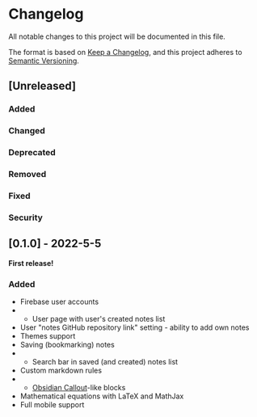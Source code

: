 # Changelog
All notable changes to this project will be documented in this file.

The format is based on [Keep a Changelog](https://keepachangelog.com/en/1.0.0/),
and this project adheres to [Semantic Versioning](https://semver.org/spec/v2.0.0.html).


## [Unreleased]

### Added

### Changed

### Deprecated

### Removed

### Fixed

### Security


## [0.1.0] - 2022-5-5

**First release!**
### Added
- Firebase user accounts
-  - User page with user's created notes list
- User "notes GitHub repository link" setting - ability to add own notes
- Themes support
- Saving (bookmarking) notes
- - Search bar in saved (and created) notes list
- Custom markdown rules
- - [Obsidian Callout](https://help.obsidian.md/How+to/Use+callouts)-like blocks
- Mathematical equations with LaTeX and MathJax
- Full mobile support
